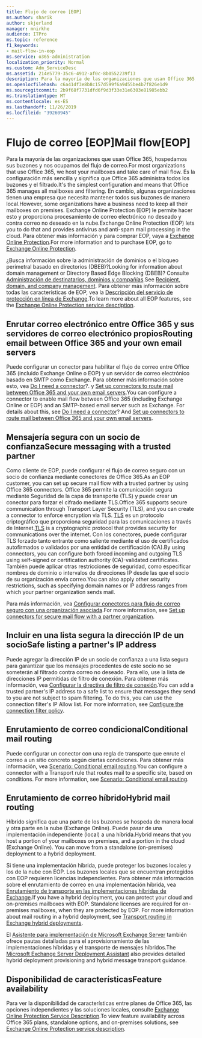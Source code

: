 ```yaml
---
title: Flujo de correo [EOP]
ms.author: sharik
author: skjerland
manager: mnirkhe
audience: ITPro
ms.topic: reference
f1_keywords:
- mail-flow-in-eop
ms.service: o365-administration
localization_priority: Normal
ms.custom: Adm_ServiceDesc
ms.assetid: 214e5779-35c6-4912-af0c-8b0552239f13
description: Para la mayoría de las organizaciones que usan Office 365, hospedamos sus buzones y nos ocupamos del flujo de correo. Es la configuración más sencilla y significa que Office 365 administra todos los buzones y el filtrado. En cambio, algunas organizaciones tienen una empresa que necesita mantener todos sus buzones de manera local. Exchange Online Protection (EOP) le permite hacer esto y proporciona procesamiento de correo electrónico no deseado y contra correo no deseado en la nube.
ms.openlocfilehash: c6a41df3e8b8c157d599f6a9d55be4b7f826e1d9
ms.sourcegitcommit: 2b9f68f7731dfd6f9d3f33e31e6303e81985ebb2
ms.translationtype: MT
ms.contentlocale: es-ES
ms.lasthandoff: 11/26/2019
ms.locfileid: "39260945"
---
```

# <a name="mail-floweop"></a><span data-ttu-id="388f9-106">Flujo de correo [EOP]</span><span class="sxs-lookup"><span data-stu-id="388f9-106">Mail flow[EOP]</span></span>

<span data-ttu-id="388f9-107">Para la mayoría de las organizaciones que usan Office 365, hospedamos sus buzones y nos ocupamos del flujo de correo.</span><span class="sxs-lookup"><span data-stu-id="388f9-107">For most organizations that use Office 365, we host your mailboxes and take care of mail flow.</span></span> <span data-ttu-id="388f9-108">Es la configuración más sencilla y significa que Office 365 administra todos los buzones y el filtrado.</span><span class="sxs-lookup"><span data-stu-id="388f9-108">It's the simplest configuration and means that Office 365 manages all mailboxes and filtering.</span></span> <span data-ttu-id="388f9-109">En cambio, algunas organizaciones tienen una empresa que necesita mantener todos sus buzones de manera local.</span><span class="sxs-lookup"><span data-stu-id="388f9-109">However, some organizations have a business need to keep all their mailboxes on premises.</span></span> <span data-ttu-id="388f9-110">Exchange Online Protection (EOP) le permite hacer esto y proporciona procesamiento de correo electrónico no deseado y contra correo no deseado en la nube.</span><span class="sxs-lookup"><span data-stu-id="388f9-110">Exchange Online Protection (EOP) lets you to do that and provides antivirus and anti-spam mail processing in the cloud.</span></span> <span data-ttu-id="388f9-111">Para obtener más información y para comprar EOP, vaya a [Exchange Online Protection](https://products.office.com/exchange/exchange-email-security-spam-protection).</span><span class="sxs-lookup"><span data-stu-id="388f9-111">For more information and to purchase EOP, go to [Exchange Online Protection](https://products.office.com/exchange/exchange-email-security-spam-protection).</span></span>
  
<span data-ttu-id="388f9-112">¿Busca información sobre la administración de dominios o el bloqueo perimetral basado en directorios (DBEB)?</span><span class="sxs-lookup"><span data-stu-id="388f9-112">Looking for information about domain management or Directory Based Edge Blocking (DBEB)?</span></span> <span data-ttu-id="388f9-113">Consulte [Administración de destinatarios, dominios y compañías](recipient-domain-and-company-management.md).</span><span class="sxs-lookup"><span data-stu-id="388f9-113">See [Recipient, domain, and company management](recipient-domain-and-company-management.md).</span></span> <span data-ttu-id="388f9-114">Para obtener más información sobre todas las características de EOP, vea la [Descripción del servicio de protección en línea de Exchange](exchange-online-protection-service-description.md).</span><span class="sxs-lookup"><span data-stu-id="388f9-114">To learn more about all EOP features, see the [Exchange Online Protection service description](exchange-online-protection-service-description.md).</span></span>
  
## <a name="routing-email-between-office-365-and-your-own-email-servers"></a><span data-ttu-id="388f9-115">Enrutar correo electrónico entre Office 365 y sus servidores de correo electrónico propios</span><span class="sxs-lookup"><span data-stu-id="388f9-115">Routing email between Office 365 and your own email servers</span></span>

<span data-ttu-id="388f9-p104">Puede configurar un conector para habilitar el flujo de correo entre Office 365 (incluido Exchange Online o EOP) y un servidor de correo electrónico basado en SMTP como Exchange. Para obtener más información sobre esto, vea [Do I need a connector](https://docs.microsoft.com/exchange/mail-flow-best-practices/use-connectors-to-configure-mail-flow/do-i-need-to-create-a-connector)?. y [Set up connectors to route mail between Office 365 and your own email servers](https://docs.microsoft.com/exchange/mail-flow-best-practices/use-connectors-to-configure-mail-flow/set-up-connectors-to-route-mail).</span><span class="sxs-lookup"><span data-stu-id="388f9-p104">You can configure a connector to enable mail flow between Office 365 (including Exchange Online or EOP) and an SMTP-based email server such as Exchange. For details about this, see [Do I need a connector](https://docs.microsoft.com/exchange/mail-flow-best-practices/use-connectors-to-configure-mail-flow/do-i-need-to-create-a-connector)? And [Set up connectors to route mail between Office 365 and your own email servers](https://docs.microsoft.com/exchange/mail-flow-best-practices/use-connectors-to-configure-mail-flow/set-up-connectors-to-route-mail).</span></span>
  
## <a name="secure-messaging-with-a-trusted-partner"></a><span data-ttu-id="388f9-119">Mensajería segura con un socio de confianza</span><span class="sxs-lookup"><span data-stu-id="388f9-119">Secure messaging with a trusted partner</span></span>

<span data-ttu-id="388f9-120">Como cliente de EOP, puede configurar el flujo de correo seguro con un socio de confianza mediante conectores de Office 365.</span><span class="sxs-lookup"><span data-stu-id="388f9-120">As an EOP customer, you can set up secure mail flow with a trusted partner by using Office 365 connectors.</span></span> <span data-ttu-id="388f9-121">Office 365 permite la comunicación segura mediante Seguridad de la capa de transporte (TLS) y puede crear un conector para forzar el cifrado mediante TLS.</span><span class="sxs-lookup"><span data-stu-id="388f9-121">Office 365 supports secure communication through Transport Layer Security (TLS), and you can create a connector to enforce encryption via TLS.</span></span> <span data-ttu-id="388f9-122">[TLS](https://docs.microsoft.com/microsoft-365/compliance/exchange-online-uses-tls-to-secure-email-connections) es un protocolo criptográfico que proporciona seguridad para las comunicaciones a través de Internet.</span><span class="sxs-lookup"><span data-stu-id="388f9-122">[TLS](https://docs.microsoft.com/microsoft-365/compliance/exchange-online-uses-tls-to-secure-email-connections) is a cryptographic protocol that provides security for communications over the internet.</span></span> <span data-ttu-id="388f9-123">Con los conectores, puede configurar TLS forzado tanto entrante como saliente mediante el uso de certificados autofirmados o validados por una entidad de certificación (CA).</span><span class="sxs-lookup"><span data-stu-id="388f9-123">By using connectors, you can configure both forced incoming and outgoing TLS using self-signed or certification authority (CA)-validated certificates.</span></span> <span data-ttu-id="388f9-124">También puede aplicar otras restricciones de seguridad, como especificar nombres de dominio o intervalos de direcciones IP desde las que el socio de su organización envía correo.</span><span class="sxs-lookup"><span data-stu-id="388f9-124">You can also apply other security restrictions, such as specifying domain names or IP address ranges from which your partner organization sends mail.</span></span> 
  
<span data-ttu-id="388f9-125">Para más información, vea [Configurar conectores para flujo de correo seguro con una organización asociada](https://docs.microsoft.com/exchange/mail-flow-best-practices/use-connectors-to-configure-mail-flow/set-up-connectors-for-secure-mail-flow-with-a-partner).</span><span class="sxs-lookup"><span data-stu-id="388f9-125">For more information, see [Set up connectors for secure mail flow with a partner organization](https://docs.microsoft.com/exchange/mail-flow-best-practices/use-connectors-to-configure-mail-flow/set-up-connectors-for-secure-mail-flow-with-a-partner).</span></span>
  
## <a name="safe-listing-a-partners-ip-address"></a><span data-ttu-id="388f9-126">Incluir en una lista segura la dirección IP de un socio</span><span class="sxs-lookup"><span data-stu-id="388f9-126">Safe listing a partner's IP address</span></span>

<span data-ttu-id="388f9-p106">Puede agregar la dirección IP de un socio de confianza a una lista segura para garantizar que los mensajes procedentes de este socio no se someterán al filtrado contra correo no deseado. Para ello, use la lista de direcciones IP permitidas de filtro de conexión. Para obtener más información, vea [Configurar la directiva de filtro de conexión](https://go.microsoft.com/fwlink/p/?LinkID=287108).</span><span class="sxs-lookup"><span data-stu-id="388f9-p106">You can add a trusted partner's IP address to a safe list to ensure that messages they send to you are not subject to spam filtering. To do this, you can use the connection filter's IP Allow list. For more information, see [Configure the connection filter policy](https://go.microsoft.com/fwlink/p/?LinkID=287108).</span></span>
  
## <a name="conditional-mail-routing"></a><span data-ttu-id="388f9-130">Enrutamiento de correo condicional</span><span class="sxs-lookup"><span data-stu-id="388f9-130">Conditional mail routing</span></span>

<span data-ttu-id="388f9-p107">Puede configurar un conector con una regla de transporte que enrute el correo a un sitio concreto según ciertas condiciones. Para obtener más información, vea [Scenario: Conditional email routing](https://docs.microsoft.com/exchange/mail-flow-best-practices/use-connectors-to-configure-mail-flow/conditional-mail-routing).</span><span class="sxs-lookup"><span data-stu-id="388f9-p107">You can configure a connector with a Transport rule that routes mail to a specific site, based on conditions. For more information, see [Scenario: Conditional email routing](https://docs.microsoft.com/exchange/mail-flow-best-practices/use-connectors-to-configure-mail-flow/conditional-mail-routing).</span></span>
  
## <a name="hybrid-mail-routing"></a><span data-ttu-id="388f9-133">Enrutamiento de correo híbrido</span><span class="sxs-lookup"><span data-stu-id="388f9-133">Hybrid mail routing</span></span>

<span data-ttu-id="388f9-p108">Híbrido significa que una parte de los buzones se hospeda de manera local y otra parte en la nube (Exchange Online). Puede pasar de una implementación independiente (local) a una híbrida.</span><span class="sxs-lookup"><span data-stu-id="388f9-p108">Hybrid means that you host a portion of your mailboxes on premises, and a portion in the cloud (Exchange Online). You can move from a standalone (on-premises) deployment to a hybrid deployment.</span></span>
  
<span data-ttu-id="388f9-p109">Si tiene una implementación híbrida, puede proteger los buzones locales y los de la nube con EOP. Los buzones locales que se encuentran protegidos con EOP requieren licencias independientes. Para obtener más información sobre el enrutamiento de correo en una implementación híbrida, vea [Enrutamiento de transporte en las implementaciones híbridas de Exchange](https://go.microsoft.com/fwlink/p/?LinkId=271757).</span><span class="sxs-lookup"><span data-stu-id="388f9-p109">If you have a hybrid deployment, you can protect your cloud and on-premises mailboxes with EOP. Standalone licenses are required for on-premises mailboxes, when they are protected by EOP. For more information about mail routing in a hybrid deployment, see [Transport routing in Exchange hybrid deployments](https://go.microsoft.com/fwlink/p/?LinkId=271757).</span></span>
  
<span data-ttu-id="388f9-139">El [Asistente para implementación de Microsoft Exchange Server](https://go.microsoft.com/fwlink/p/?LinkId=287036) también ofrece pautas detalladas para el aprovisionamiento de las implementaciones híbridas y el transporte de mensajes híbridos.</span><span class="sxs-lookup"><span data-stu-id="388f9-139">The [Microsoft Exchange Server Deployment Assistant](https://go.microsoft.com/fwlink/p/?LinkId=287036) also provides detailed hybrid deployment provisioning and hybrid message transport guidance.</span></span> 
  
## <a name="feature-availability"></a><span data-ttu-id="388f9-140">Disponibilidad de características</span><span class="sxs-lookup"><span data-stu-id="388f9-140">Feature availability</span></span>

<span data-ttu-id="388f9-141">Para ver la disponibilidad de características entre planes de Office 365, las opciones independientes y las soluciones locales, consulte [Exchange Online Protection Service Description](exchange-online-protection-service-description.md).</span><span class="sxs-lookup"><span data-stu-id="388f9-141">To view feature availability across Office 365 plans, standalone options, and on-premises solutions, see [Exchange Online Protection service description](exchange-online-protection-service-description.md).</span></span>
